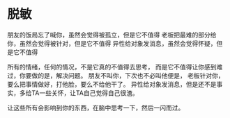 # 脱敏
朋友的饭局忘了喊你，虽然会觉得被孤立，但是它不值得
老板把最难的部分给你，虽然会觉得被针对，但是它不值得
异性给对象发消息，虽然会觉得怀疑，但是它不值得

所有的情绪，任何的情况，不是它真的不值得去思考，
而是它不值得让你感到难过，你要做的是，解决问题。
朋友不叫你，下次也不必叫他便是，
老板针对你，要么把事情做好，打他脸，要么不给他干了。
异性给对象发消息，但是还不是事实，多给TA一些关怀，让TA自己觉得自己很渣。

让这些所有会影响到你的东西，在脑中思考一下，然后一闪而过。